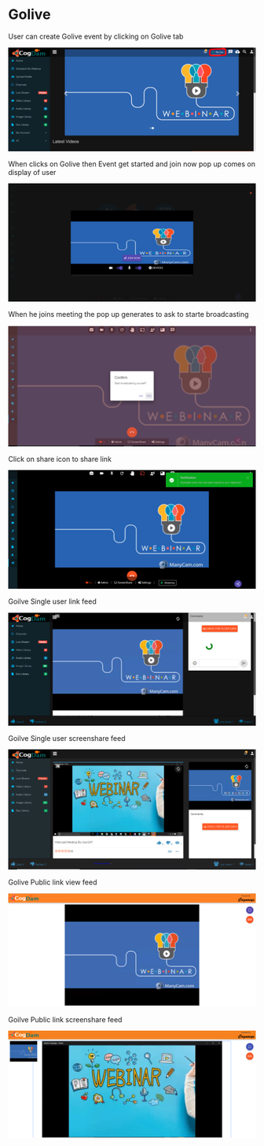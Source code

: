 # Golive

User can create Golive event by clicking on Golive tab 

![](.gitbook/assets/image%20%2829%29.png)

When clicks on Golive then Event get started and join now pop up comes on display of user

![](.gitbook/assets/image%20%28159%29.png)

When he joins meeting the pop up generates to ask to starte broadcasting 

![](.gitbook/assets/image%20%2827%29.png)

Click on share icon to share  link

![](.gitbook/assets/image%20%2812%29.png)

Goilve Single user link feed

![](.gitbook/assets/image%20%28112%29.png)

Goilve Single user screenshare feed

![](.gitbook/assets/microsoftteams-image-3.png)

Golive Public link view feed

![](.gitbook/assets/image%20%28119%29.png)

Goilve Public link screenshare feed

![](.gitbook/assets/microsoftteams-image-4.png)











